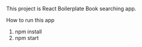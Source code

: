 This project is React Boilerplate Book searching app.

How to run this app

1. npm install
2. npm start